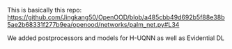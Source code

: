 This is basically this repo: https://github.com/Jingkang50/OpenOOD/blob/a485cbb49d692b5f88e38b5ae2b68331f277b9ea/openood/networks/palm_net.py#L34

We added postprocessors and models for H-UQNN as well as Evidential DL
